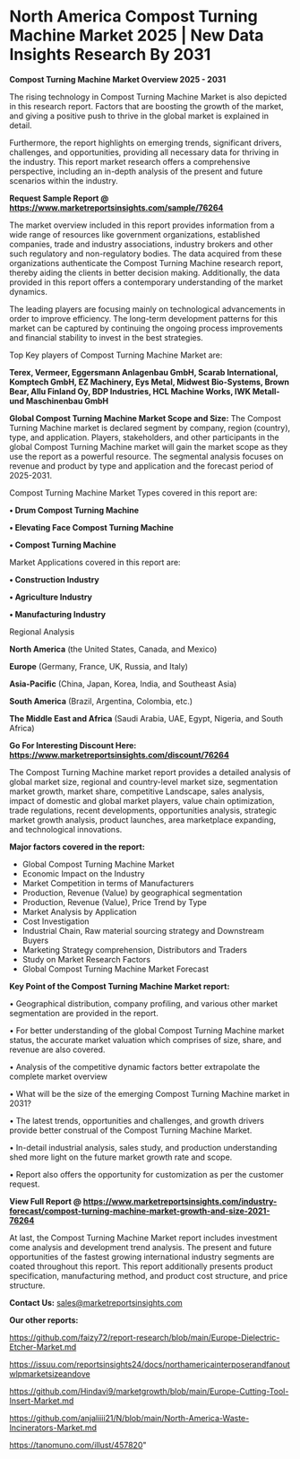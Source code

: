 # North America Compost Turning Machine Market 2025 | New Data Insights Research By 2031

<Strong> Compost Turning Machine Market Overview 2025 - 2031</strong>

The rising technology in Compost Turning Machine Market is also depicted in this research report. Factors that are boosting the growth of the market, and giving a positive push to thrive in the global market is explained in detail.

Furthermore, the report highlights on emerging trends, significant drivers, challenges, and opportunities, providing all necessary data for thriving in the industry. This report market research offers a comprehensive perspective, including an in-depth analysis of the present and future scenarios within the industry.

<strong>Request Sample Report @ <a href=https://www.marketreportsinsights.com/sample/76264>https://www.marketreportsinsights.com/sample/76264</a></strong>

The market overview included in this report provides information from a wide range of resources like government organizations, established companies, trade and industry associations, industry brokers and other such regulatory and non-regulatory bodies. The data acquired from these organizations authenticate the Compost Turning Machine research report, thereby aiding the clients in better decision making. Additionally, the data provided in this report offers a contemporary understanding of the market dynamics.

The leading players are focusing mainly on technological advancements in order to improve efficiency. The long-term development patterns for this market can be captured by continuing the ongoing process improvements and financial stability to invest in the best strategies.

Top Key players of Compost Turning Machine Market are:

<strong>Terex, Vermeer, Eggersmann Anlagenbau GmbH, Scarab International, Komptech GmbH, EZ Machinery, Eys Metal, Midwest Bio-Systems, Brown Bear, Allu Finland Oy, BDP Industries, HCL Machine Works, IWK Metall- und Maschinenbau GmbH</strong>

<strong><b>Global Compost Turning Machine Market Scope and Size:</b></strong>
The Compost Turning Machine market is declared segment by company, region (country), type, and application. Players, stakeholders, and other participants in the global Compost Turning Machine market will gain the market scope as they use the report as a powerful resource. The segmental analysis focuses on revenue and product by type and application and the forecast period of 2025-2031.

Compost Turning Machine Market Types covered in this report are:

<strong>• Drum Compost Turning Machine

• Elevating Face Compost Turning Machine

• Compost Turning Machine</strong>

Market Applications covered in this report are:

<strong>• Construction Industry

• Agriculture Industry

• Manufacturing Industry</strong> 

Regional Analysis

<strong>North America</strong> (the United States, Canada, and Mexico)

<strong>Europe</strong> (Germany, France, UK, Russia, and Italy)

<strong>Asia-Pacific</strong> (China, Japan, Korea, India, and Southeast Asia)

<strong>South America</strong> (Brazil, Argentina, Colombia, etc.)

<strong>The Middle East and Africa</strong> (Saudi Arabia, UAE, Egypt, Nigeria, and South Africa)

<strong>Go For Interesting Discount Here: <a href=https://www.marketreportsinsights.com/discount/76264>https://www.marketreportsinsights.com/discount/76264</a></strong>

The Compost Turning Machine market report provides a detailed analysis of global market size, regional and country-level market size, segmentation market growth, market share, competitive Landscape, sales analysis, impact of domestic and global market players, value chain optimization, trade regulations, recent developments, opportunities analysis, strategic market growth analysis, product launches, area marketplace expanding, and technological innovations.

<strong><b>Major factors covered in the report:</b></strong>
<ul>
  <li>Global Compost Turning Machine Market </li>
  <li>Economic Impact on the Industry</li>
  <li>Market Competition in terms of Manufacturers</li>
  <li>Production, Revenue (Value) by geographical segmentation</li>
  <li>Production, Revenue (Value), Price Trend by Type</li>
  <li>Market Analysis by Application</li>
  <li>Cost Investigation</li>
  <li>Industrial Chain, Raw material sourcing strategy and Downstream Buyers</li>
  <li>Marketing Strategy comprehension, Distributors and Traders</li>
  <li>Study on Market Research Factors</li>
  <li>Global Compost Turning Machine Market Forecast</li>
</ul>

<strong><b>Key Point of the Compost Turning Machine Market report:</b></strong>

• Geographical distribution, company profiling, and various other market segmentation are provided in the report.

• For better understanding of the global Compost Turning Machine market status, the accurate market valuation which comprises of size, share, and revenue are also covered.

• Analysis of the competitive dynamic factors better extrapolate the complete market overview

• What will be the size of the emerging Compost Turning Machine market in 2031?

• The latest trends, opportunities and challenges, and growth drivers provide better construal of the Compost Turning Machine Market.

• In-detail industrial analysis, sales study, and production understanding shed more light on the future market growth rate and scope.

• Report also offers the opportunity for customization as per the customer request.

<strong><b>View Full Report @ <a href=https://www.marketreportsinsights.com/industry-forecast/compost-turning-machine-market-growth-and-size-2021-76264>https://www.marketreportsinsights.com/industry-forecast/compost-turning-machine-market-growth-and-size-2021-76264</a></b></strong>


At last, the Compost Turning Machine Market report includes investment come analysis and development trend analysis. The present and future opportunities of the fastest growing international industry segments are coated throughout this report. This report additionally presents product specification, manufacturing method, and product cost structure, and price structure.

<strong>Contact Us:</strong>
sales@marketreportsinsights.com

<strong>Our other reports:</strong>

<a href=https://github.com/faizy72/report-research/blob/main/Europe-Dielectric-Etcher-Market.md>https://github.com/faizy72/report-research/blob/main/Europe-Dielectric-Etcher-Market.md</a>

<a href=https://issuu.com/reportsinsights24/docs/northamericainterposerandfanoutwlpmarketsizeandove>https://issuu.com/reportsinsights24/docs/northamericainterposerandfanoutwlpmarketsizeandove</a>

<a href=https://github.com/Hindavi9/marketgrowth/blob/main/Europe-Cutting-Tool-Insert-Market.md>https://github.com/Hindavi9/marketgrowth/blob/main/Europe-Cutting-Tool-Insert-Market.md</a>

<a href=https://github.com/anjaliiii21/N/blob/main/North-America-Waste-Incinerators-Market.md>https://github.com/anjaliiii21/N/blob/main/North-America-Waste-Incinerators-Market.md</a>

<a href=https://tanomuno.com/illust/457820>https://tanomuno.com/illust/457820</a>"
